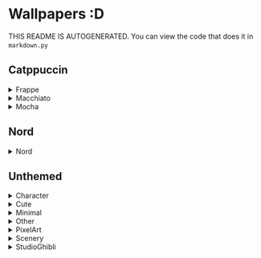 # Wallpapers :D
 THIS README IS AUTOGENERATED. You can view the code that does it in `markdown.py`

## Catppuccin

<details><summary>Frappe</summary>

**Tags:** `CatppuccinFrappe` `Ghost`

![CatppuccinFrappe-Ghost](./Catppuccin/Frappe/CatppuccinFrappe-Ghost.png)

**Tags:** `CatppuccinFrappe` `Pacman`

![CatppuccinFrappe-Pacman](./Catppuccin/Frappe/CatppuccinFrappe-Pacman.png)

</details>

<details><summary>Macchiato</summary>

**Tags:** `CatppuccinMacchiato` `Ghost`

![CatppuccinMacchiato-Ghost](./Catppuccin/Macchiato/CatppuccinMacchiato-Ghost.png)

**Tags:** `CatppuccinMacchiato` `Saturn`

![CatppuccinMacchiato-Saturn](./Catppuccin/Macchiato/CatppuccinMacchiato-Saturn.png)

</details>

<details><summary>Mocha</summary>

**Tags:** `CatppuccinMocha` `ArchLinux`

![CatppuccinMocha-ArchLinux](./Catppuccin/Mocha/CatppuccinMocha-ArchLinux.png)

**Tags:** `CatppuccinMocha` `Ghost`

![CatppuccinMocha-Ghost](./Catppuccin/Mocha/CatppuccinMocha-Ghost.png)

**Tags:** `CatppuccinMocha` `Kurzgesagt` `AsteroidMiner`

![CatppuccinMocha-Kurzgesagt-AsteroidMiner](./Catppuccin/Mocha/CatppuccinMocha-Kurzgesagt-AsteroidMiner.png)

**Tags:** `CatppuccinMocha` `Kurzgesagt` `BlackHole1`

![CatppuccinMocha-Kurzgesagt-BlackHole1](./Catppuccin/Mocha/CatppuccinMocha-Kurzgesagt-BlackHole1.png)

**Tags:** `CatppuccinMocha` `Kurzgesagt` `BlackHole2`

![CatppuccinMocha-Kurzgesagt-BlackHole2](./Catppuccin/Mocha/CatppuccinMocha-Kurzgesagt-BlackHole2.png)

**Tags:** `CatppuccinMocha` `Kurzgesagt` `BlackHole3`

![CatppuccinMocha-Kurzgesagt-BlackHole3](./Catppuccin/Mocha/CatppuccinMocha-Kurzgesagt-BlackHole3.png)

**Tags:** `CatppuccinMocha` `Kurzgesagt` `CloudyQuasar1`

![CatppuccinMocha-Kurzgesagt-CloudyQuasar1](./Catppuccin/Mocha/CatppuccinMocha-Kurzgesagt-CloudyQuasar1.png)

**Tags:** `CatppuccinMocha` `Kurzgesagt` `CloudyQuasar2`

![CatppuccinMocha-Kurzgesagt-CloudyQuasar2](./Catppuccin/Mocha/CatppuccinMocha-Kurzgesagt-CloudyQuasar2.png)

**Tags:** `CatppuccinMocha` `Kurzgesagt` `Galaxy2`

![CatppuccinMocha-Kurzgesagt-Galaxy2](./Catppuccin/Mocha/CatppuccinMocha-Kurzgesagt-Galaxy2.png)

**Tags:** `CatppuccinMocha` `Kurzgesagt` `Galaxy3`

![CatppuccinMocha-Kurzgesagt-Galaxy3](./Catppuccin/Mocha/CatppuccinMocha-Kurzgesagt-Galaxy3.png)

**Tags:** `CatppuccinMocha` `Kurzgesagt` `StellarPhenomenon`

![CatppuccinMocha-Kurzgesagt-StellarPhenomenon](./Catppuccin/Mocha/CatppuccinMocha-Kurzgesagt-StellarPhenomenon.png)

**Tags:** `CatppuccinMocha` `Logo`

![CatppuccinMocha-Logo](./Catppuccin/Mocha/CatppuccinMocha-Logo.png)

**Tags:** `CatppuccinMocha` `Minimal` `FoxLogo`

![CatppuccinMocha-Minimal-FoxLogo](./Catppuccin/Mocha/CatppuccinMocha-Minimal-FoxLogo.png)

**Tags:** `CatppuccinMocha` `NightTimeCity`

![CatppuccinMocha-NightTimeCity](./Catppuccin/Mocha/CatppuccinMocha-NightTimeCity.png)

**Tags:** `CatppuccinMocha` `Planets`

![CatppuccinMocha-Planets](./Catppuccin/Mocha/CatppuccinMocha-Planets.png)

**Tags:** `CatppuccinMocha` `Rocket`

![CatppuccinMocha-Rocket](./Catppuccin/Mocha/CatppuccinMocha-Rocket.png)

**Tags:** `CatppuccinMocha` `Space`

![CatppuccinMocha-Space](./Catppuccin/Mocha/CatppuccinMocha-Space.png)

**Tags:** `CatppuccinMocha` `Wave`

![CatppuccinMocha-Wave](./Catppuccin/Mocha/CatppuccinMocha-Wave.png)

**Tags:** `CatppuccinMocha` `Error`

![CatppuccinMocha-Error](./Catppuccin/Mocha/CatppuccinMocha-Error.png)

**Tags:** `CatppuccinMocha` `Kurzgesagt` `RingedEarth`

![CatppuccinMocha-Kurzgesagt-RingedEarth](./Catppuccin/Mocha/CatppuccinMocha-Kurzgesagt-RingedEarth.png)

**Tags:** `CatppuccinMocha` `Saturn`

![CatppuccinMocha-Saturn](./Catppuccin/Mocha/CatppuccinMocha-Saturn.png)

</details>

</details>

## Nord

<details><summary>Nord</summary>

**Tags:** `Nord` `ArchChan`

![Nord-ArchChan](./Nord/Nord-ArchChan.png)

**Tags:** `Nord` `Astronauts`

![Nord-Astronauts](./Nord/Nord-Astronauts.png)

**Tags:** `Nord` `Gif` `Futuristic`

![Nord-Gif-Futuristic](./Nord/Nord-Gif-Futuristic.gif)

**Tags:** `Nord` `Pacman`

![Nord-Pacman](./Nord/Nord-Pacman.png)

**Tags:** `Nord` `SpaceStation` `Astronaut`

![Nord-SpaceStation-Astronaut](./Nord/Nord-SpaceStation-Astronaut.png)

**Tags:** `Nord` `Underwater`

![Nord-Underwater](./Nord/Nord-Underwater.png)

**Tags:** `Nord` `Knight`

![Nord-Knight](./Nord/Nord-Knight.png)

**Tags:** `Nord` `Planets`

![Nord-Planets](./Nord/Nord-Planets.png)

</details>

## Unthemed

<details><summary>Character</summary>

**Tags:** `AnimeChillPool`

![AnimeChillPool](./Unthemed/Character/AnimeChillPool.png)

**Tags:** `LofiGirl`

![LofiGirl](./Unthemed/Character/LofiGirl.png)

</details>

<details><summary>Cute</summary>

**Tags:** `Cute` `PinkDino`

![Cute-PinkDino](./Unthemed/Cute/Cute-PinkDino.png)

**Tags:** `RamenFox`

![RamenFox](./Unthemed/Cute/RamenFox.png)

**Tags:** `CutePokemon`

![CutePokemon](./Unthemed/Cute/CutePokemon.png)

</details>

<details><summary>Minimal</summary>

**Tags:** `Alfa`

![Alfa](./Unthemed/Minimal/Alfa.png)

**Tags:** `DarkCat`

![DarkCat](./Unthemed/Minimal/DarkCat.png)

**Tags:** `DesertNight`

![DesertNight](./Unthemed/Minimal/DesertNight.png)

**Tags:** `FullColor` `Waves`

![FullColor-Waves](./Unthemed/Minimal/FullColor-Waves.png)

**Tags:** `RightColored` `Waves`

![RightColored-Waves](./Unthemed/Minimal/RightColored-Waves.png)

**Tags:** `Teal` `Blobs`

![Teal-Blobs](./Unthemed/Minimal/Teal-Blobs.png)

**Tags:** `Waves`

![Waves](./Unthemed/Minimal/Waves.png)

**Tags:** `Wide` `Orbit`

![Wide-Orbit](./Unthemed/Minimal/Wide-Orbit.png)

</details>

<details><summary>Other</summary>

**Tags:** `Pink` `Katana`

![Pink-Katana](./Unthemed/Other/Pink-Katana.png)

</details>

<details><summary>PixelArt</summary>

**Tags:** `ChineseStreet` `Dragon`

![ChineseStreet-Dragon](./Unthemed/PixelArt/ChineseStreet-Dragon.gif)

**Tags:** `PowerLines` `Moon` `Nighttime`

![PowerLines-Moon-Nighttime](./Unthemed/PixelArt/PowerLines-Moon-Nighttime.png)

**Tags:** `WaterReflection` `City` `Nighttime`

![WaterReflection-City-Nighttime](./Unthemed/PixelArt/WaterReflection-City-Nighttime.png)

**Tags:** `CliffEdge` `Waterfall` `Houses`

![CliffEdge-Waterfall-Houses](./Unthemed/PixelArt/CliffEdge-Waterfall-Houses.png)

**Tags:** `Town`

![Town](./Unthemed/PixelArt/Town.png)

</details>

<details><summary>Scenery</summary>

**Tags:** `Autumn` `Tree`

![Autumn-Tree](./Unthemed/Scenery/Autumn-Tree.png)

**Tags:** `Colorful` `Mountains`

![Colorful-Mountains](./Unthemed/Scenery/Colorful-Mountains.png)

**Tags:** `Couple` `Sunset` `Gif`

![Couple-Sunset-Gif](./Unthemed/Scenery/Couple-Sunset-Gif.gif)

**Tags:** `FantasyForest`

![FantasyForest](./Unthemed/Scenery/FantasyForest.png)

**Tags:** `Japanese` `RiverRain`

![Japanese-RiverRain](./Unthemed/Scenery/Japanese-RiverRain.png)

**Tags:** `Japanese` `RoundArchway`

![Japanese-RoundArchway](./Unthemed/Scenery/Japanese-RoundArchway.png)

**Tags:** `Painted` `LateSummerEvening` `Kotor`

![Painted-LateSummerEvening-Kotor](./Unthemed/Scenery/Painted-LateSummerEvening-Kotor.png)

**Tags:** `Sunset` `Landscape`

![Sunset-Landscape](./Unthemed/Scenery/Sunset-Landscape.png)

**Tags:** `Sunset` `Mountains` `Landscape`

![Sunset-Mountains-Landscape](./Unthemed/Scenery/Sunset-Mountains-Landscape.png)

**Tags:** `Sweeping` `Landscape` `Eagle`

![Sweeping-Landscape-Eagle](./Unthemed/Scenery/Sweeping-Landscape-Eagle.png)

**Tags:** `VillageLandscape`

![VillageLandscape](./Unthemed/Scenery/VillageLandscape.png)

**Tags:** `YinYang` `KoiFish`

![YinYang-KoiFish](./Unthemed/Scenery/YinYang-KoiFish.png)

**Tags:** `AboveTheClouds`

![AboveTheClouds](./Unthemed/Scenery/AboveTheClouds.png)

**Tags:** `AncientTempleValley`

![AncientTempleValley](./Unthemed/Scenery/AncientTempleValley.png)

**Tags:** `BlackHole`

![BlackHole](./Unthemed/Scenery/BlackHole.png)

**Tags:** `CartoonSunset`

![CartoonSunset](./Unthemed/Scenery/CartoonSunset.png)

**Tags:** `CherryBlossom` `Plain`

![CherryBlossom-Plain](./Unthemed/Scenery/CherryBlossom-Plain.png)

**Tags:** `CherryBlossom` `Scorched` `Earth`

![CherryBlossom-Scorched-Earth](./Unthemed/Scenery/CherryBlossom-Scorched-Earth.png)

**Tags:** `FishingStars`

![FishingStars](./Unthemed/Scenery/FishingStars.png)

**Tags:** `GrayTemple`

![GrayTemple](./Unthemed/Scenery/GrayTemple.png)

**Tags:** `Harmony`

![Harmony](./Unthemed/Scenery/Harmony.png)

**Tags:** `KoiMoon`

![KoiMoon](./Unthemed/Scenery/KoiMoon.png)

**Tags:** `LostBetween`

![LostBetween](./Unthemed/Scenery/LostBetween.png)

**Tags:** `MountainRuins`

![MountainRuins](./Unthemed/Scenery/MountainRuins.png)

**Tags:** `MountainsPoly`

![MountainsPoly](./Unthemed/Scenery/MountainsPoly.png)

**Tags:** `PeacefulPurpleTrees`

![PeacefulPurpleTrees](./Unthemed/Scenery/PeacefulPurpleTrees.png)

**Tags:** `PinkForestTemple`

![PinkForestTemple](./Unthemed/Scenery/PinkForestTemple.png)

**Tags:** `Sakura` `Island`

![Sakura-Island](./Unthemed/Scenery/Sakura-Island.png)

**Tags:** `Stardust`

![Stardust](./Unthemed/Scenery/Stardust.png)

**Tags:** `SunsetTown`

![SunsetTown](./Unthemed/Scenery/SunsetTown.png)

**Tags:** `Tranquility`

![Tranquility](./Unthemed/Scenery/Tranquility.png)

</details>

<details><summary>StudioGhibli</summary>

**Tags:** `HowlsMovingCastle`

![HowlsMovingCastle](./Unthemed/StudioGhibli/HowlsMovingCastle.png)

**Tags:** `Minimal` `Totoro`

![Minimal-Totoro](./Unthemed/StudioGhibli/Minimal-Totoro.png)

</details>

</details>

